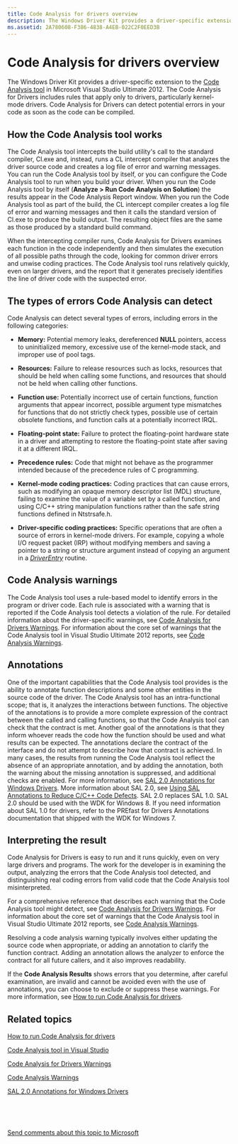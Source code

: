 ```yaml
---
title: Code Analysis for drivers overview
description: The Windows Driver Kit provides a driver-specific extension to the Code Analysis tool in Microsoft Visual Studio Ultimate 2012.
ms.assetid: 2A780608-F386-4838-A4EB-022C2F0EED3B
---
```


# Code Analysis for drivers overview


The Windows Driver Kit provides a driver-specific extension to the [Code Analysis tool](http://go.microsoft.com/fwlink/p/?linkid=226836) in Microsoft Visual Studio Ultimate 2012. The Code Analysis for Drivers includes rules that apply only to drivers, particularly kernel-mode drivers. Code Analysis for Drivers can detect potential errors in your code as soon as the code can be compiled.

## <span id="How_the_Code_Analysis_tool_works"></span><span id="how_the_code_analysis_tool_works"></span><span id="HOW_THE_CODE_ANALYSIS_TOOL_WORKS"></span>How the Code Analysis tool works


The Code Analysis tool intercepts the build utility's call to the standard compiler, Cl.exe and, instead, runs a CL intercept compiler that analyzes the driver source code and creates a log file of error and warning messages. You can run the Code Analysis tool by itself, or you can configure the Code Analysis tool to run when you build your driver. When you run the Code Analysis tool by itself (**Analyze &gt; Run Code Analysis on Solution**) the results appear in the Code Analysis Report window. When you run the Code Analysis tool as part of the build, the CL intercept compiler creates a log file of error and warning messages and then it calls the standard version of Cl.exe to produce the build output. The resulting object files are the same as those produced by a standard build command.

When the intercepting compiler runs, Code Analysis for Drivers examines each function in the code independently and then simulates the execution of all possible paths through the code, looking for common driver errors and unwise coding practices. The Code Analysis tool runs relatively quickly, even on larger drivers, and the report that it generates precisely identifies the line of driver code with the suspected error.

## <span id="The_types_of_errors_Code_Analysis_can_detect"></span><span id="the_types_of_errors_code_analysis_can_detect"></span><span id="THE_TYPES_OF_ERRORS_CODE_ANALYSIS_CAN_DETECT"></span>The types of errors Code Analysis can detect


Code Analysis can detect several types of errors, including errors in the following categories:

-   **Memory:** Potential memory leaks, dereferenced **NULL** pointers, access to uninitialized memory, excessive use of the kernel-mode stack, and improper use of pool tags.

-   **Resources:** Failure to release resources such as locks, resources that should be held when calling some functions, and resources that should not be held when calling other functions.

-   **Function use:** Potentially incorrect use of certain functions, function arguments that appear incorrect, possible argument type mismatches for functions that do not strictly check types, possible use of certain obsolete functions, and function calls at a potentially incorrect IRQL.

-   **Floating-point state:** Failure to protect the floating-point hardware state in a driver and attempting to restore the floating-point state after saving it at a different IRQL.

-   **Precedence rules:** Code that might not behave as the programmer intended because of the precedence rules of C programming.

-   **Kernel-mode coding practices:** Coding practices that can cause errors, such as modifying an opaque memory descriptor list (MDL) structure, failing to examine the value of a variable set by a called function, and using C/C++ string manipulation functions rather than the safe string functions defined in Ntstrsafe.h.

-   **Driver-specific coding practices:** Specific operations that are often a source of errors in kernel-mode drivers. For example, copying a whole I/O request packet (IRP) without modifying members and saving a pointer to a string or structure argument instead of copying an argument in a [*DriverEntry*](https://msdn.microsoft.com/library/windows/hardware/ff544113) routine.

## <span id="Code_Analysis_warnings"></span><span id="code_analysis_warnings"></span><span id="CODE_ANALYSIS_WARNINGS"></span>Code Analysis warnings


The Code Analysis tool uses a rule-based model to identify errors in the program or driver code. Each rule is associated with a warning that is reported if the Code Analysis tool detects a violation of the rule. For detailed information about the driver-specific warnings, see [Code Analysis for Drivers Warnings](prefast-for-drivers-warnings.md). For information about the core set of warnings that the Code Analysis tool in Visual Studio Ultimate 2012 reports, see [Code Analysis Warnings](http://go.microsoft.com/fwlink/p/?linkid=226853).

## <span id="Annotations"></span><span id="annotations"></span><span id="ANNOTATIONS"></span>Annotations


One of the important capabilities that the Code Analysis tool provides is the ability to annotate function descriptions and some other entities in the source code of the driver. The Code Analysis tool has an intra-functional scope; that is, it analyzes the interactions between functions. The objective of the annotations is to provide a more complete expression of the contract between the called and calling functions, so that the Code Analysis tool can check that the contract is met. Another goal of the annotations is that they inform whoever reads the code how the function should be used and what results can be expected. The annotations declare the contract of the interface and do not attempt to describe how that contract is achieved. In many cases, the results from running the Code Analysis tool reflect the absence of an appropriate annotation, and by adding the annotation, both the warning about the missing annotation is suppressed, and additional checks are enabled. For more information, see [SAL 2.0 Annotations for Windows Drivers](sal-2-annotations-for-windows-drivers.md). More information about SAL 2.0, see [Using SAL Annotations to Reduce C/C++ Code Defects](http://go.microsoft.com/fwlink/p/?linkid=247283). SAL 2.0 replaces SAL 1.0. SAL 2.0 should be used with the WDK for Windows 8. If you need information about SAL 1.0 for drivers, refer to the PREfast for Drivers Annotations documentation that shipped with the WDK for Windows 7.

## <span id="Interpreting_the_result"></span><span id="interpreting_the_result"></span><span id="INTERPRETING_THE_RESULT"></span>Interpreting the result


Code Analysis for Drivers is easy to run and it runs quickly, even on very large drivers and programs. The work for the developer is in examining the output, analyzing the errors that the Code Analysis tool detected, and distinguishing real coding errors from valid code that the Code Analysis tool misinterpreted.

For a comprehensive reference that describes each warning that the Code Analysis tool might detect, see [Code Analysis for Drivers Warnings](prefast-for-drivers-warnings.md). For information about the core set of warnings that the Code Analysis tool in Visual Studio Ultimate 2012 reports, see [Code Analysis Warnings](http://go.microsoft.com/fwlink/p/?linkid=226853).

Resolving a code analysis warning typically involves either updating the source code when appropriate, or adding an annotation to clarify the function contract. Adding an annotation allows the analyzer to enforce the contract for all future callers, and it also improves readability.

If the **Code Analysis Results** shows errors that you determine, after careful examination, are invalid and cannot be avoided even with the use of annotations, you can choose to exclude or suppress these warnings. For more information, see [How to run Code Analysis for drivers](how-to-run-code-analysis-for-drivers.md).

## <span id="related_topics"></span>Related topics


[How to run Code Analysis for drivers](how-to-run-code-analysis-for-drivers.md)

[Code Analysis tool in Visual Studio](http://go.microsoft.com/fwlink/p/?linkid=226836)

[Code Analysis for Drivers Warnings](prefast-for-drivers-warnings.md)

[Code Analysis Warnings](http://go.microsoft.com/fwlink/p/?linkid=226853)

[SAL 2.0 Annotations for Windows Drivers](sal-2-annotations-for-windows-drivers.md)

 

 

[Send comments about this topic to Microsoft](mailto:wsddocfb@microsoft.com?subject=Documentation%20feedback%20[devtest\devtest]:%20Code%20Analysis%20for%20drivers%20overview%20%20RELEASE:%20%2811/17/2016%29&body=%0A%0APRIVACY%20STATEMENT%0A%0AWe%20use%20your%20feedback%20to%20improve%20the%20documentation.%20We%20don't%20use%20your%20email%20address%20for%20any%20other%20purpose,%20and%20we'll%20remove%20your%20email%20address%20from%20our%20system%20after%20the%20issue%20that%20you're%20reporting%20is%20fixed.%20While%20we're%20working%20to%20fix%20this%20issue,%20we%20might%20send%20you%20an%20email%20message%20to%20ask%20for%20more%20info.%20Later,%20we%20might%20also%20send%20you%20an%20email%20message%20to%20let%20you%20know%20that%20we've%20addressed%20your%20feedback.%0A%0AFor%20more%20info%20about%20Microsoft's%20privacy%20policy,%20see%20http://privacy.microsoft.com/default.aspx. "Send comments about this topic to Microsoft")





